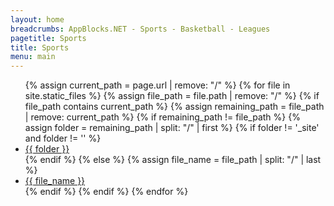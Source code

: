 ```yaml
---
layout: home 
breadcrumbs: AppBlocks.NET - Sports - Basketball - Leagues
pagetitle: Sports
title: Sports
menu: main
---
```

<ul>
  {% assign current_path = page.url | remove: "/" %}
  {% for file in site.static_files %}
    {% assign file_path = file.path | remove: "/" %}
    {% if file_path contains current_path %}
      {% assign remaining_path = file_path | remove: current_path %}
      {% if remaining_path != file_path %}
        {% assign folder = remaining_path | split: "/" | first %}
        {% if folder != '_site' and folder != '' %}
          <li><a href="{{ remaining_path }}">{{ folder }}</a></li>
        {% endif %}
      {% else %}
        {% assign file_name = file_path | split: "/" | last %}
        <li><a href="{{ remaining_path }}">{{ file_name }}</a></li>
      {% endif %}
    {% endif %}
  {% endfor %}
</ul>
